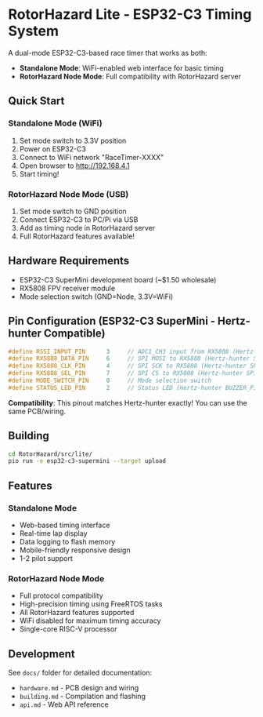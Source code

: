 # RotorHazard Lite - ESP32-C3 Timing System

A dual-mode ESP32-C3-based race timer that works as both:
- **Standalone Mode**: WiFi-enabled web interface for basic timing
- **RotorHazard Node Mode**: Full compatibility with RotorHazard server

## Quick Start

### Standalone Mode (WiFi)
1. Set mode switch to 3.3V position
2. Power on ESP32-C3
3. Connect to WiFi network "RaceTimer-XXXX"
4. Open browser to http://192.168.4.1
5. Start timing!

### RotorHazard Node Mode (USB)
1. Set mode switch to GND position  
2. Connect ESP32-C3 to PC/Pi via USB
3. Add as timing node in RotorHazard server
4. Full RotorHazard features available!

## Hardware Requirements

- ESP32-C3 SuperMini development board (~$1.50 wholesale)
- RX5808 FPV receiver module
- Mode selection switch (GND=Node, 3.3V=WiFi)

## Pin Configuration (ESP32-C3 SuperMini - Hertz-hunter Compatible)

```cpp
#define RSSI_INPUT_PIN      3     // ADC1_CH3 input from RX5808 (Hertz-hunter RSSI_PIN)
#define RX5808_DATA_PIN     6     // SPI MOSI to RX5808 (Hertz-hunter SPI_DATA_PIN)
#define RX5808_CLK_PIN      4     // SPI SCK to RX5808 (Hertz-hunter SPI_CLK_PIN)
#define RX5808_SEL_PIN      7     // SPI CS to RX5808 (Hertz-hunter SPI_LE_PIN)
#define MODE_SWITCH_PIN     0     // Mode selection switch
#define STATUS_LED_PIN      2     // Status LED (Hertz-hunter BUZZER_PIN)
```

**Compatibility**: This pinout matches Hertz-hunter exactly! You can use the same PCB/wiring.

## Building

```bash
cd RotorHazard/src/lite/
pio run -e esp32-c3-supermini --target upload
```

## Features

### Standalone Mode
- Web-based timing interface
- Real-time lap display
- Data logging to flash memory
- Mobile-friendly responsive design
- 1-2 pilot support

### RotorHazard Node Mode  
- Full protocol compatibility
- High-precision timing using FreeRTOS tasks
- All RotorHazard features supported
- WiFi disabled for maximum timing accuracy
- Single-core RISC-V processor

## Development

See `docs/` folder for detailed documentation:
- `hardware.md` - PCB design and wiring
- `building.md` - Compilation and flashing
- `api.md` - Web API reference
